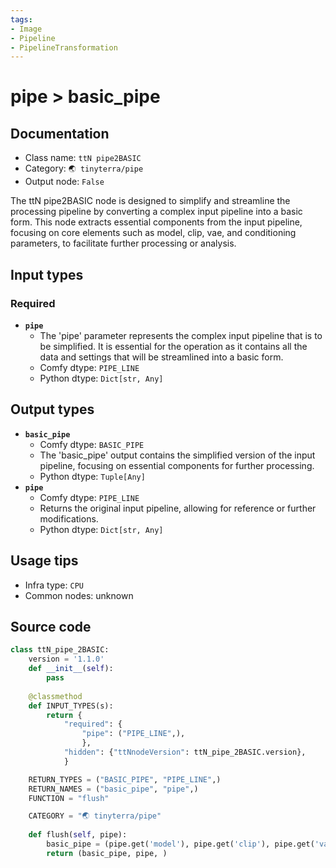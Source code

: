 ```yaml
---
tags:
- Image
- Pipeline
- PipelineTransformation
---
```


# pipe > basic_pipe
## Documentation
- Class name: `ttN pipe2BASIC`
- Category: `🌏 tinyterra/pipe`
- Output node: `False`

The ttN pipe2BASIC node is designed to simplify and streamline the processing pipeline by converting a complex input pipeline into a basic form. This node extracts essential components from the input pipeline, focusing on core elements such as model, clip, vae, and conditioning parameters, to facilitate further processing or analysis.
## Input types
### Required
- **`pipe`**
    - The 'pipe' parameter represents the complex input pipeline that is to be simplified. It is essential for the operation as it contains all the data and settings that will be streamlined into a basic form.
    - Comfy dtype: `PIPE_LINE`
    - Python dtype: `Dict[str, Any]`
## Output types
- **`basic_pipe`**
    - Comfy dtype: `BASIC_PIPE`
    - The 'basic_pipe' output contains the simplified version of the input pipeline, focusing on essential components for further processing.
    - Python dtype: `Tuple[Any]`
- **`pipe`**
    - Comfy dtype: `PIPE_LINE`
    - Returns the original input pipeline, allowing for reference or further modifications.
    - Python dtype: `Dict[str, Any]`
## Usage tips
- Infra type: `CPU`
- Common nodes: unknown


## Source code
```python
class ttN_pipe_2BASIC:
    version = '1.1.0'
    def __init__(self):
        pass
    
    @classmethod
    def INPUT_TYPES(s):
        return {
            "required": {
                "pipe": ("PIPE_LINE",),
                },
            "hidden": {"ttNnodeVersion": ttN_pipe_2BASIC.version},
            }

    RETURN_TYPES = ("BASIC_PIPE", "PIPE_LINE",)
    RETURN_NAMES = ("basic_pipe", "pipe",)
    FUNCTION = "flush"

    CATEGORY = "🌏 tinyterra/pipe"
    
    def flush(self, pipe):
        basic_pipe = (pipe.get('model'), pipe.get('clip'), pipe.get('vae'), pipe.get('positive'), pipe.get('negative'))
        return (basic_pipe, pipe, )

```
